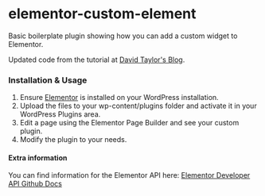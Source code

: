 # elementor-custom-element
Basic boilerplate plugin showing how you can add a custom widget to Elementor.

Updated code from the tutorial at [David Taylor's Blog](https://dtbaker.net/blog/web-development/2016/10/creating-your-own-custom-elementor-widgets/).

### Installation & Usage

1. Ensure [Elementor](https://elementor.com) is installed on your WordPress installation.
2. Upload the files to your wp-content/plugins folder and activate it in your WordPress Plugins area.
3. Edit a page using the Elementor Page Builder and see your custom plugin.
4. Modify the plugin to your needs.

#### Extra information

You can find information for the Elementor API here: [Elementor Developer API Github Docs](https://github.com/pojome/elementor/tree/master/docs)

